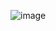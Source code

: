 ![image](https://user-images.githubusercontent.com/42132857/85002723-e388c180-b172-11ea-8705-0045b981a6eb.png)
